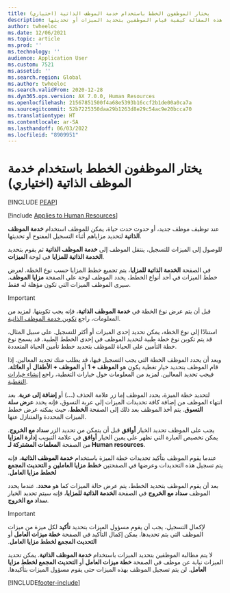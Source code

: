 ```yaml
---
title: يختار الموظفون الخطط باستخدام خدمة الموظف الذاتية (اختياري)
description: توضح هذه المقالة كيفية قيام الموظفين بتحديد الميزات أو تحديثها.
author: twheeloc
ms.date: 12/06/2021
ms.topic: article
ms.prod: ''
ms.technology: ''
audience: Application User
ms.custom: 7521
ms.assetid: ''
ms.search.region: Global
ms.author: twheeloc
ms.search.validFrom: 2020-12-28
ms.dyn365.ops.version: AX 7.0.0, Human Resources
ms.openlocfilehash: 21567851500f4a68e5393b16ccf2b1de00a0ca7a
ms.sourcegitcommit: 52b7225350daa29b1263d8e29c54ac9e20bcca70
ms.translationtype: HT
ms.contentlocale: ar-SA
ms.lasthandoff: 06/03/2022
ms.locfileid: "8909951"
---
```

# <a name="employees-select-plans-by-using-employee-self-service-optional"></a>يختار الموظفون الخطط باستخدام خدمة الموظف الذاتية (اختياري)


[!INCLUDE [PEAP](../includes/peap-2.md)]

[!include [Applies to Human Resources](../includes/applies-to-hr.md)]

عند توظيف موظف جديد، أو حدوث حدث حياة، يمكن للموظف استخدام **خدمة الموظف الذاتية** لتحديد مزاياهم أثناء التسجيل المفتوح أو تحديثها.

للوصول إلى الميزات للتسجيل، ينتقل الموظف إلى **خدمة الموظف الذاتية** ثم يقوم بتحديد **الخدمة الذاتية للمزايا** في لوحة **الميزات**.

في الصفحة **الخدمة الذاتية للمزايا**، يتم تجميع خطط المزايا حسب نوع الخطة. لعرض خطط الميزات في أحد أنواع الخطط، يحدد الموظف لوحة على الصفحة **مزايا الموظف**. سيرى الموظف الميزات التي تكون مؤهلة له فقط.

> [!IMPORTANT]
> قبل أن يتم عرض نوع الخطة في **خدمة الموظف الذاتية**، فإنه يجب تكوينها. لمزيد من المعلومات، راجع [تكوين خدمة الموظف الذاتية](/dynamics365/human-resources/hr-benefits-setup-employee-self-service).

استنادًا إلى نوع الخطة، يمكن تحديد إحدى الميزات أو أكثر للتسجيل. على سبيل المثال، قد يتم تكوين نوع خطة طبية لتحديد الموظف في إحدى الخطط الطبية. قد يسمح نوع خطة التأمين على الحياة للموظف بتحديد خطط تأمين الحياة المتعددة.

وبعد أن يحدد الموظف الخطة التي يجب التسجيل فيها، قد يطلب منك تحديد المعالين. إذا قام الموظف بتحديد خيار تغطية يكون هو **الموظف + 1** أو **الموظف + الأطفال** أو **العائلة**، فيجب تحديد المعالين. لمزيد من المعلومات حول خيارات التغطية، راجع [إنشاء خيارات التغطية](/dynamics365/human-resources/hr-benefits-setup-coverage-options).

لتحديد خطة الميزة، يحدد الموظف إما زر علامة الحذف (**...**) أو **إضافة إلى عربة**. بعد انتهاء الموظف من إضافة كافة تحديدات الميزات إلى عربة التسوق، فإنه يحدد **عرض سلة التسوق**. يتم أخذ الموظف بعد ذلك إلى الصفحة **الخطط**، حيث يمكنه عرض خطط الميزات المحددة والمتنازل عنها.

يجب على الموظف تحديد الخيار **أوافق** قبل أن يتمكن من تحديد الزر **سداد مع الخروج**. يمكن تخصيص العبارة التي تظهر على يمين الخيار **أوافق** في علامة التبويب **إدارة المزايا** من الصفحة **المعلمات المشتركة لـ Human resources‬**.

عندما يقوم الموظف بتأكيد تحديدات خطة الميزة باستخدام **خدمة الموظف الذاتية**، فإنه يتم تسجيل هذه التحديدات وعرضها في الصفحتين **‏‫خطط مزايا العاملين‬** و **‬‏‫التحديث المجمع لخطط مزايا العامل**.

بعد أن يقوم الموظف بتحديد الخطط، يتم عرض حالة الميزات كما هو **محدد**. عندما يحدد الموظف **سداد مع الخروج** في الصفحة **الخدمة الذاتية للمزايا**، فإنه سيتم تحديد الخيار **سداد مع الخروج**.

> [!IMPORTANT]
> لإكمال التسجيل، يجب أن يقوم مسؤول الميزات بتحديد **تأكيد** لكل ميزة من ميزات الموظف التي يتم تحديدها. يمكن إكمال التأكيد في الصفحة **خطة ميزات العامل** أو **‬‏‫التحديث المجمع لخطط مزايا العامل**.
>

لا يتم مطالبة الموظفين بتحديد الميزات باستخدام **‏‫خدمة الموظف الذاتية**. يمكن تحديد الميزات نيابة عن موظف في الصفحة **خطة ميزات العامل** أو **التحديث المجمع لخطط مزايا العامل**. لن يتم تسجيل الموظف بهذه الميزات حتى يقوم مسؤول الميزات بتأكيدها.

[!INCLUDE[footer-include](../includes/footer-banner.md)]
